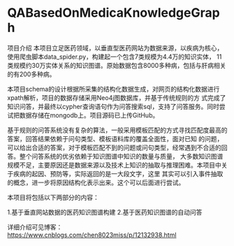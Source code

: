 # QABasedOnMedicaKnowledgeGraph
项目介绍
本项目立足医药领域，以垂直型医药网站为数据来源，以疾病为核心，使用爬虫脚本data_spider.py，构建起一个包含7类规模为4.4万的知识实体，
11类规模约30万实体关系的知识图谱。原始数据包含8000多种病，包括与肝病相关的有200多种病。

本项目schema的设计根据所采集的结构化数据生成，对网页的结构化数据进行xpath解析，项目的数据存储采用Neo4j图数据库，并基于传统规则的方
式完成了知识问答，并最终以cypher查询语句作为问答搜索sql，支持了问答服务。同时尝试把数据存储在mongodb上。项目源码已上传GitHub。

基于规则的问答系统没有复杂的算法，一般采用模板匹配的方式寻找匹配度最高的答案，回答结果依赖于问句类型、模板语料库的覆盖全面性，面对已知
的问题，可以给出合适的答案，对于模板匹配不到的问题或问句类型，经常遇到不合适的回答。整个问答系统的优劣依赖于知识图谱中知识的数量与质量，
大多数知识图谱规模不足，主要原因还是数据来源以及技术上知识的抽取与推理困难。本项目中关于疾病的起因、预防等，实际返回的是一大段文字，这里
其实可以引入事件抽取的概念，进一步将原因结构化表示出来。这个可以后面进行尝试。

本项目将包括以下两部分的内容：

1.基于垂直网站数据的医药知识图谱构建
2.基于医药知识图谱的自动问答

详细介绍可见博客：https://www.cnblogs.com/chen8023miss/p/12132938.html
